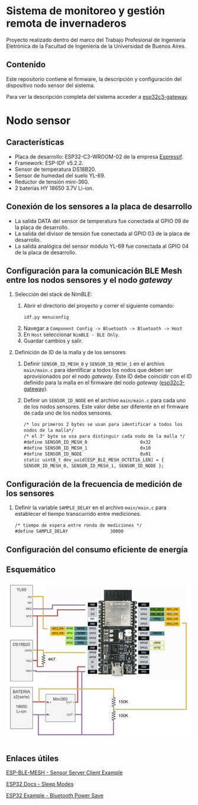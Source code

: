 # Sistema de monitoreo y gestión remota de invernaderos 

Proyecto realizado dentro del marco del Trabajo Profesional de Ingeniería Eletrónica de la Facultad de Ingeniería de la Universidad de Buenos Aires.


## Contenido 
Este repositorio contiene el firmware, la descripción y configuración del dispositivo nodo sensor del sistema. 

Para ver la descripción completa del sistema acceder a [esp32c3-gateway](https://github.com/matiasvinas/esp32c3-gateway). 

# Nodo sensor

## Características
- Placa de desarrollo: ESP32-C3-WROOM-02 de la empresa [Espressif](https://www.espressif.com/).
- Framework: ESP-IDF v5.2.2.
- Sensor de temperatura DS18B20.
- Sensor de humedad del suelo YL-69.
- Reductor de tensión mini-360.
- 2 baterías HY 18650 3.7V Li-ion.
## Conexión de los sensores a la placa de desarrollo

- La salida DATA del sensor de temperatura fue conectada al GPIO 09 de la placa de desarrollo.
- La salida del divisor de tensión fue conectada al GPIO 03 de la placa de desarrollo.
- La salida analógica del sensor módulo YL-69 fue conectada al GPIO 04 de la placa de desarrollo.

## Configuración para la comunicación BLE Mesh entre los nodos sensores y el nodo *gateway*
1. Selección del stack de NimBLE:
    1. Abrir el directorio del proyecto y correr el siguiente comando:
        ```
        idf.py menuconfig
        ```
    2. Navegar a `Component Config -> Bluetooth -> Bluetooth -> Host`
    3. En `Host` seleccionar `NimBLE - BLE Only`.
    4. Guardar cambios y salir.

2. Definición de ID de la malla y de los sensores
    1. Definir `SENSOR_ID_MESH_0` y `SENSOR_ID_MESH_1` en el archivo `main/main.c` para identificar a todos los nodos que deben ser aprovisionados por el nodo *gateway*. Este ID debe coincidir con el ID definido para la malla en el firmware del nodo *gateway* ([esp32c3-gateway](https://github.com/matiasvinas/esp32c3-gateway)).

    2. Definir un `SENSOR_ID_NODE` en el archivo `main/main.c` para cada uno de los nodos sensores. Este valor debe ser diferente en el firmware de cada uno de los nodos sensores. 
        ```
        /* los primeros 2 bytes se usan para identificar a todos los nodos de la malla*/
        /* el 3° byte se usa para distinguir cada nodo de la malla */
        #define SENSOR_ID_MESH_0                    0x32    
        #define SENSOR_ID_MESH_1                    0x10
        #define SENSOR_ID_NODE      				0x01
        static uint8_t dev_uuid[ESP_BLE_MESH_OCTET16_LEN] = { SENSOR_ID_MESH_0, SENSOR_ID_MESH_1, SENSOR_ID_NODE };
        ```

## Configuración de la frecuencia de medición de los sensores

1. Definir la variable `SAMPLE_DELAY` en el archivo `main/main.c` para establecer el tiempo transcurrido entre mediciones.
    ```
    /* tiempo de espera entre ronda de mediciones */
    #define SAMPLE_DELAY                30000
    ```
    
## Configuración del consumo eficiente de energía



## Esquemático
![Diagrama del dispositivo Sensor](images/sensor_diagram.png)

## Enlaces útiles

[ESP-BLE-MESH - Sensor Server Client Example](https://github.com/espressif/esp-idf/blob/master/examples/bluetooth/esp_ble_mesh/sensor_models/sensor_client/README.md)

[ESP32 Docs - Sleep Modes ](https://docs.espressif.com/projects/esp-idf/en/stable/esp32/api-reference/system/sleep_modes.html)

[ESP32 Example - Bluetooth Power Save](https://github.com/espressif/esp-idf/blob/v5.4.1/examples/bluetooth/nimble/power_save/README.md)